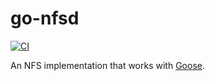 # go-nfsd

[![CI](https://github.com/mit-pdos/go-nfsd/workflows/CI/badge.svg)](https://github.com/mit-pdos/go-nfsd/actions?query=workflow%3ACI)

An NFS implementation that works with [Goose](https://github.com/tchajed/goose).
